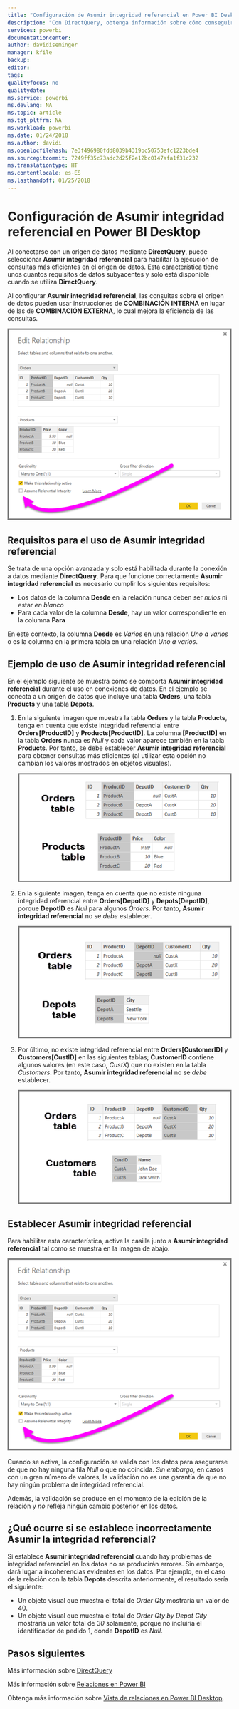 ```yaml
---
title: "Configuración de Asumir integridad referencial en Power BI Desktop"
description: "Con DirectQuery, obtenga información sobre cómo conseguir que Power BI Desktop asuma la integridad referencial"
services: powerbi
documentationcenter: 
author: davidiseminger
manager: kfile
backup: 
editor: 
tags: 
qualityfocus: no
qualitydate: 
ms.service: powerbi
ms.devlang: NA
ms.topic: article
ms.tgt_pltfrm: NA
ms.workload: powerbi
ms.date: 01/24/2018
ms.author: davidi
ms.openlocfilehash: 7e3f496980fdd8039b4319bc50753efc1223bde4
ms.sourcegitcommit: 7249ff35c73adc2d25f2e12bc0147afa1f31c232
ms.translationtype: HT
ms.contentlocale: es-ES
ms.lasthandoff: 01/25/2018
---
```

# <a name="assume-referential-integrity-settings-in-power-bi-desktop"></a>Configuración de Asumir integridad referencial en Power BI Desktop
Al conectarse con un origen de datos mediante **DirectQuery**, puede seleccionar **Asumir integridad referencial** para habilitar la ejecución de consultas más eficientes en el origen de datos. Esta característica tiene unos cuantos requisitos de datos subyacentes y solo está disponible cuando se utiliza **DirectQuery**.

Al configurar **Asumir integridad referencial**, las consultas sobre el origen de datos pueden usar instrucciones de **COMBINACIÓN INTERNA** en lugar de las de **COMBINACIÓN EXTERNA**, lo cual mejora la eficiencia de las consultas.

![](media/desktop-assume-referential-integrity/assume-referential-integrity_1.png)

## <a name="requirements-for-using-assume-referential-integrity"></a>Requisitos para el uso de Asumir integridad referencial
Se trata de una opción avanzada y solo está habilitada durante la conexión a datos mediante **DirectQuery**. Para que funcione correctamente **Asumir integridad referencial** es necesario cumplir los siguientes requisitos:

* Los datos de la columna **Desde** en la relación nunca deben ser *nulos* ni estar *en blanco*
* Para cada valor de la columna **Desde**, hay un valor correspondiente en la columna **Para**

En este contexto, la columna **Desde** es *Varios* en una relación *Uno a varios* o es la columna en la primera tabla en una relación *Uno a varios*.

## <a name="example-of-using-assume-referential-integrity"></a>Ejemplo de uso de Asumir integridad referencial
En el ejemplo siguiente se muestra cómo se comporta **Asumir integridad referencial** durante el uso en conexiones de datos. En el ejemplo se conecta a un origen de datos que incluye una tabla **Orders**, una tabla **Products** y una tabla **Depots**.

1. En la siguiente imagen que muestra la tabla **Orders** y la tabla **Products**, tenga en cuenta que existe integridad referencial entre **Orders[ProductID]** y **Products[ProductID]**. La columna **[ProductID]** en la tabla **Orders** nunca es *Null* y cada valor aparece también en la tabla **Products**. Por tanto, se debe establecer **Asumir integridad referencial** para obtener consultas más eficientes (al utilizar esta opción no cambian los valores mostrados en objetos visuales).
   
   ![](media/desktop-assume-referential-integrity/assume-referential-integrity_2.png)
2. En la siguiente imagen, tenga en cuenta que no existe ninguna integridad referencial entre **Orders[DepotID]** y **Depots[DepotID]**, porque **DepotID** es *Null* para algunos *Orders*. Por tanto, **Asumir integridad referencial** no se *debe* establecer.
   
   ![](media/desktop-assume-referential-integrity/assume-referential-integrity_3.png)
3. Por último, no existe integridad referencial entre **Orders[CustomerID]** y **Customers[CustID]** en las siguientes tablas; **CustomerID** contiene algunos valores (en este caso, *CustX*) que no existen en la tabla *Customers*. Por tanto, **Asumir integridad referencial** no se *debe* establecer.
   
   ![](media/desktop-assume-referential-integrity/assume-referential-integrity_4.png)

## <a name="setting-assume-referential-integrity"></a>Establecer Asumir integridad referencial
Para habilitar esta característica, active la casilla junto a **Asumir integridad referencial** tal como se muestra en la imagen de abajo.

![](media/desktop-assume-referential-integrity/assume-referential-integrity_1.png)

Cuando se activa, la configuración se valida con los datos para asegurarse de que no hay ninguna fila *Null* o que no coincida. *Sin embargo*, en casos con un gran número de valores, la validación no es una garantía de que no hay ningún problema de integridad referencial.

Además, la validación se produce en el momento de la edición de la relación y *no* refleja ningún cambio posterior en los datos.

## <a name="what-happens-if-you-incorrectly-set-assume-referential-integrity"></a>¿Qué ocurre si se establece incorrectamente Asumir la integridad referencial?
Si establece **Asumir integridad referencial** cuando hay problemas de integridad referencial en los datos no se producirán errores. Sin embargo, dará lugar a incoherencias evidentes en los datos. Por ejemplo, en el caso de la relación con la tabla **Depots** descrita anteriormente, el resultado sería el siguiente:

* Un objeto visual que muestra el total de *Order Qty* mostraría un valor de 40.
* Un objeto visual que muestra el total de *Order Qty by Depot City* mostraría un valor total de *30* solamente, porque no incluiría el identificador de pedido 1, donde **DepotID** es *Null*.

## <a name="next-steps"></a>Pasos siguientes
Más información sobre [DirectQuery](desktop-use-directquery.md)

Más información sobre [Relaciones en Power BI](desktop-create-and-manage-relationships.md)

Obtenga más información sobre [Vista de relaciones en Power BI Desktop](desktop-relationship-view.md).

